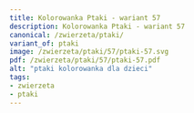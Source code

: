 ```yaml
---
title: Kolorowanka Ptaki - wariant 57
description: Kolorowanka Ptaki - wariant 57
canonical: /zwierzeta/ptaki/
variant_of: ptaki
image: /zwierzeta/ptaki/57/ptaki-57.svg
pdf: /zwierzeta/ptaki/57/ptaki-57.pdf
alt: "ptaki kolorowanka dla dzieci"
tags:
- zwierzeta
- ptaki
---
```

